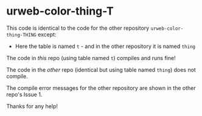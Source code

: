 # urweb-color-thing-T

This code is identical to the code for the other repository `urweb-color-thing-THING` except:

- Here the table is named `t` - and in the other repository it is named `thing`

The code in *this* repo (using table named `t`) compiles and runs fine!

The code in the *other* repo (identical but using table named `thing`) does not compile.

The compile error messages for the other repository are shown in the other repo's Issue 1.

Thanks for any help!

